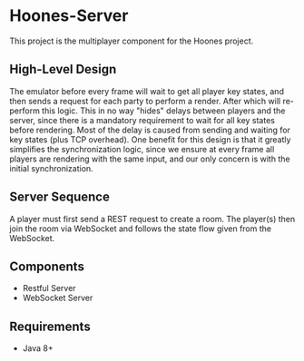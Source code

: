 # Hoones-Server

This project is the multiplayer component for the Hoones project.

## High-Level Design

The emulator before every frame will wait to get all player key states, and then sends a request for each party to perform a render. After
which will re-perform this logic. This in no way "hides" delays between players and the server, since there is a mandatory
requirement to wait for all key states before rendering. Most of the delay is caused from sending and waiting for key states (plus TCP overhead). One benefit for this design is that it greatly simplifies the synchronization logic, since we ensure at every frame all players are rendering with the same input, and our only concern is with the initial synchronization.

## Server Sequence

A player must first send a REST request to create a room. The player(s) then join the room via WebSocket and follows the 
state flow given from the WebSocket.

## Components

* Restful Server 
* WebSocket Server

## Requirements

* Java 8+

